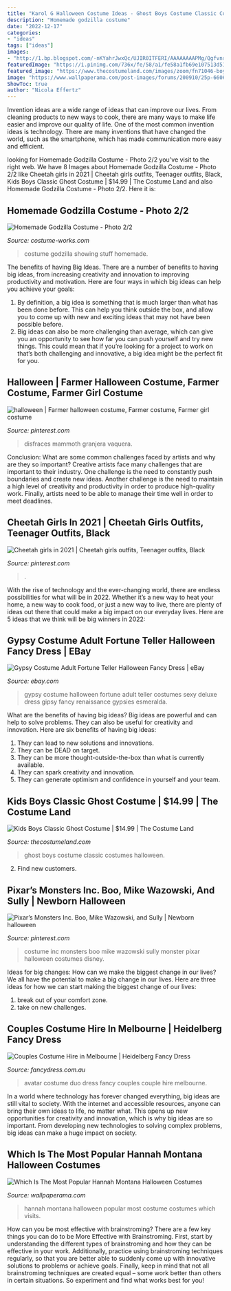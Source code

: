 ```yaml
---
title: "Karol G Halloween Costume Ideas - Ghost Boys Costume Classic Costumes Halloween"
description: "Homemade godzilla costume"
date: "2022-12-17"
categories:
- "ideas"
tags: ["ideas"]
images:
- "http://1.bp.blogspot.com/-nKYahrJwxQc/UJIR0ITFERI/AAAAAAAAPMg/Qgfvnr3Aq2Q/s1600/farmer+costume-halloween.jpg"
featuredImage: "https://i.pinimg.com/736x/fe/58/a1/fe58a1fb69e107513d5127da3ba77159.jpg"
featured_image: "https://www.thecostumeland.com/images/zoom/fn71046-boys-classic-ghost_1.jpg"
image: "https://www.wallpaperama.com/post-images/forums/200910/25p-6606-hannah-costume.jpg"
ShowToc: true
author: "Nicola Effertz"
---
```



Invention ideas are a wide range of ideas that can improve our lives. From cleaning products to new ways to cook, there are many ways to make life easier and improve our quality of life. One of the most common invention ideas is technology. There are many inventions that have changed the world, such as the smartphone, which has made communication more easy and efficient.

	

		
looking for Homemade Godzilla Costume - Photo 2/2 you've visit to the right web. We have 8 Images about Homemade Godzilla Costume - Photo 2/2 like Cheetah girls in 2021 | Cheetah girls outfits, Teenager outfits, Black, Kids Boys Classic Ghost Costume | $14.99 | The Costume Land and also Homemade Godzilla Costume - Photo 2/2. Here it is:
		
    
## Homemade Godzilla Costume - Photo 2/2

<img loading=lazy src="https://photos.costume-works.com/full/godzilla6.jpg" onerror="this.onerror=null;this.src='https://tse4.mm.bing.net/th?id=OIP.aLdpf7gHtERzjzH7KWchRgHaJ3&amp;pid=15.1';" alt="Homemade Godzilla Costume - Photo 2/2">

_Source: costume-works.com_

>costume godzilla showing stuff homemade. 

	

The benefits of having Big Ideas.
There are a number of benefits to having big ideas, from increasing creativity and innovation to improving productivity and motivation. Here are four ways in which big ideas can help you achieve your goals: 
1. By definition, a big idea is something that is much larger than what has been done before. This can help you think outside the box, and allow you to come up with new and exciting ideas that may not have been possible before. 
2. Big ideas can also be more challenging than average, which can give you an opportunity to see how far you can push yourself and try new things. This could mean that if you’re looking for a project to work on that’s both challenging and innovative, a big idea might be the perfect fit for you. 

    
## Halloween | Farmer Halloween Costume, Farmer Costume, Farmer Girl Costume

<img loading=lazy src="http://1.bp.blogspot.com/-nKYahrJwxQc/UJIR0ITFERI/AAAAAAAAPMg/Qgfvnr3Aq2Q/s1600/farmer+costume-halloween.jpg" onerror="this.onerror=null;this.src='https://tse3.mm.bing.net/th?id=OIP.13sJqiM_8bn2QrfpsSyuGwHaLJ&amp;pid=15.1';" alt="halloween | Farmer halloween costume, Farmer costume, Farmer girl costume">

_Source: pinterest.com_

>disfraces mammoth granjera vaquera. 

	

Conclusion: What are some common challenges faced by artists and why are they so important?
Creative artists face many challenges that are important to their industry. One challenge is the need to constantly push boundaries and create new ideas. Another challenge is the need to maintain a high level of creativity and productivity in order to produce high-quality work. Finally, artists need to be able to manage their time well in order to meet deadlines.

    
## Cheetah Girls In 2021 | Cheetah Girls Outfits, Teenager Outfits, Black

<img loading=lazy src="https://i.pinimg.com/736x/1f/40/44/1f4044017872c4ccda7beee4e3ca650c.jpg" onerror="this.onerror=null;this.src='https://tse4.mm.bing.net/th?id=OIP.NDpMocTAbbiQ0inshMz-NgHaJ3&amp;pid=15.1';" alt="Cheetah girls in 2021 | Cheetah girls outfits, Teenager outfits, Black">

_Source: pinterest.com_

>. 

	

With the rise of technology and the ever-changing world, there are endless possibilities for what will be in 2022. Whether it’s a new way to heat your home, a new way to cook food, or just a new way to live, there are plenty of ideas out there that could make a big impact on our everyday lives. Here are 5 ideas that we think will be big winners in 2022: 

    
## Gypsy Costume Adult Fortune Teller Halloween Fancy Dress | EBay

<img loading=lazy src="http://i.ebayimg.com/images/i/271893441584-0-1/s-l1000.jpg" onerror="this.onerror=null;this.src='https://tse4.mm.bing.net/th?id=OIP.c3KQxx2n_iTiS8YTnp6JjAHaHa&amp;pid=15.1';" alt="Gypsy Costume Adult Fortune Teller Halloween Fancy Dress | eBay">

_Source: ebay.com_

>gypsy costume halloween fortune adult teller costumes sexy deluxe dress gipsy fancy renaissance gypsies esmeralda. 

	

What are the benefits of having big ideas?
Big ideas are powerful and can help to solve problems. They can also be useful for creativity and innovation. Here are six benefits of having big ideas: 
1. They can lead to new solutions and innovations.
2. They can be DEAD on target.
3. They can be more thought-outside-the-box than what is currently available.
4. They can spark creativity and innovation. 
5. They can generate optimism and confidence in yourself and your team.

    
## Kids Boys Classic Ghost Costume | $14.99 | The Costume Land

<img loading=lazy src="https://www.thecostumeland.com/images/zoom/fn71046-boys-classic-ghost_1.jpg" onerror="this.onerror=null;this.src='https://tse2.mm.bing.net/th?id=OIP.2X-BhtB93-Ko2RuahsULewHaJ4&amp;pid=15.1';" alt="Kids Boys Classic Ghost Costume | $14.99 | The Costume Land">

_Source: thecostumeland.com_

>ghost boys costume classic costumes halloween. 

	

2. Find new customers.

    
## Pixar’s Monsters Inc. Boo, Mike Wazowski, And Sully | Newborn Halloween

<img loading=lazy src="https://i.pinimg.com/736x/fe/58/a1/fe58a1fb69e107513d5127da3ba77159.jpg" onerror="this.onerror=null;this.src='https://tse3.mm.bing.net/th?id=OIP.Qh3lwG7p_LqQhFDvBA2rtwHaJ4&amp;pid=15.1';" alt="Pixar’s Monsters Inc. Boo, Mike Wazowski, and Sully | Newborn halloween">

_Source: pinterest.com_

>costume inc monsters boo mike wazowski sully monster pixar halloween costumes disney. 

	

Ideas for big changes: How can we make the biggest change in our lives?
We all have the potential to make a big change in our lives. Here are three ideas for how we can start making the biggest change of our lives:
1. break out of your comfort zone.
2. take on new challenges.

    
## Couples Costume Hire In Melbourne | Heidelberg Fancy Dress

<img loading=lazy src="http://www.fancydress.com.au/wp-content/uploads/2017/06/AVATAR-DUO.jpg" onerror="this.onerror=null;this.src='https://tse4.mm.bing.net/th?id=OIP.0JJJLgRPm3EzwrO0UvY5iAHaJ5&amp;pid=15.1';" alt="Couples Costume Hire in Melbourne | Heidelberg Fancy Dress">

_Source: fancydress.com.au_

>avatar costume duo dress fancy couples couple hire melbourne. 

	

In a world where technology has forever changed everything, big ideas are still vital to society. With the internet and accessible resources, anyone can bring their own ideas to life, no matter what. This opens up new opportunities for creativity and innovation, which is why big ideas are so important. From developing new technologies to solving complex problems, big ideas can make a huge impact on society.

    
## Which Is The Most Popular Hannah Montana Halloween Costumes

<img loading=lazy src="https://www.wallpaperama.com/post-images/forums/200910/25p-6606-hannah-costume.jpg" onerror="this.onerror=null;this.src='https://tse4.mm.bing.net/th?id=OIP.xil4-AzA_nqXyo07wMkYXAHaEH&amp;pid=15.1';" alt="Which Is The Most Popular Hannah Montana Halloween Costumes">

_Source: wallpaperama.com_

>hannah montana halloween popular most costume costumes which visits. 

	

How can you be most effective with brainstroming?
There are a few key things you can do to be More Effective with Brainstroming. First, start by understanding the different types of brainstroming and how they can be effective in your work. Additionally, practice using brainstroming techniques regularly, so that you are better able to suddenly come up with innovative solutions to problems or achieve goals. Finally, keep in mind that not all brainstroming techniques are created equal – some work better than others in certain situations. So experiment and find what works best for you!

